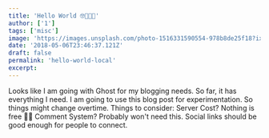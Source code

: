 ```yaml
---
title: 'Hello World 🤓👨🏼‍💻'
author: ['1']
tags: ['misc']
image: 'https://images.unsplash.com/photo-1516331590554-978b8de25f18?ixid=MXwxMjA3fDB8MHxwaG90by1wYWdlfHx8fGVufDB8fHw%3D&ixlib=rb-1.2.1&auto=format&fit=crop&w=2552&q=80'
date: '2018-05-06T23:46:37.121Z'
draft: false
permalink: 'hello-world-local'
excerpt: 
---
```


Looks like I am going with Ghost for my blogging needs. So far, it has everything I need. 
I am going to use this blog post for experimentation. So things might change overtime.
Things to consider:
Server Cost? Nothing is free 🤷🏼‍
Comment System? Probably won't need this. Social links should be good enough for people to connect.